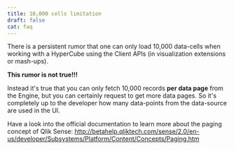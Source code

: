 ```yaml
---
title: 10,000 cells limitation
draft: false
cat: faq
---
```


There is a persistent rumor that one can only load 10,000 data-cells when working with a HyperCube using the Client APIs (in visualization extensions or mash-ups).

**This rumor is not true!!!**

Instead it's true that you can only fetch 10,000 records **per data page** from the Engine, but you can certainly request to get more data pages.
So it's completely up to the developer how many data-points from the data-source are used in the UI.

Have a look into the official documentation to learn more about the paging concept of Qlik Sense:
http://betahelp.qliktech.com/sense/2.0/en-us/developer/Subsystems/Platform/Content/Concepts/Paging.htm